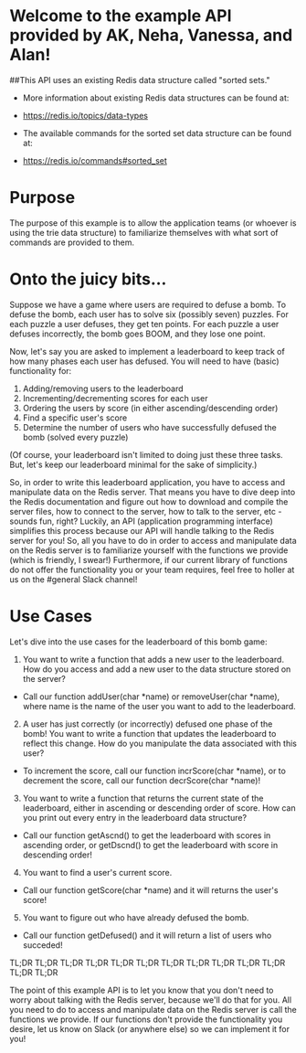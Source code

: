 # Welcome to the example API provided by AK, Neha, Vanessa, and Alan!

##This API uses an existing Redis data structure called "sorted sets."
  * More information about existing Redis data structures can be found at:
   - https://redis.io/topics/data-types
  * The available commands for the sorted set data structure can be found at:
   - https://redis.io/commands#sorted_set

# Purpose
The purpose of this example is to allow the application teams (or whoever is using
the trie data structure) to familiarize themselves with what sort of commands are
provided to them.

# Onto the juicy bits...

Suppose we have a game where users are required to defuse a bomb. To defuse the bomb,
each user has to solve six (possibly seven) puzzles. For each puzzle a user defuses,
they get ten points. For each puzzle a user defuses incorrectly, the bomb goes BOOM,
and they lose one point. 

Now, let's say you are asked to implement a leaderboard to keep track of how many 
phases each user has defused. You will need to have (basic) functionality for:

  1) Adding/removing users to the leaderboard
  2) Incrementing/decrementing scores for each user
  3) Ordering the users by score (in either ascending/descending order)
  4) Find a specific user's score
  5) Determine the number of users who have successfully defused the bomb (solved
     every puzzle)

  (Of course, your leaderboard isn't limited to doing just these three tasks. But,
   let's keep our leaderboard minimal for the sake of simplicity.)

So, in order to write this leaderboard application, you have to access and manipulate
data on the Redis server. That means you have to dive deep into the Redis
documentation and figure out how to download and compile the server files, how to
connect to the server, how to talk to the server, etc - sounds fun, right? Luckily,
an API (application programming interface) simplifies this process because our API
will handle talking to the Redis server for you! So, all you have to do in order
to access and manipulate data on the Redis server is to familiarize yourself 
with the functions we provide (which is friendly, I swear!) Furthermore, if our
current library of functions do not offer the functionality you or your team
requires, feel free to holler at us on the #general Slack channel!

# Use Cases
Let's dive into the use cases for the leaderboard of this bomb game:

1) You want to write a function that adds a new user to the leaderboard. How
   do you access and add a new user to the data structure stored on the server?

  - Call our function addUser(char \*name) or removeUser(char \*name), where name is 
    the name of the user you want to add to the leaderboard.

2) A user has just correctly (or incorrectly) defused one phase of the bomb! You
   want to write a function that updates the leaderboard to reflect this change.
   How do you manipulate the data associated with this user?

  - To increment the score, call our function incrScore(char \*name), or to decrement
    the score, call our function decrScore(char *name)!

3) You want to write a function that returns the current state of the leaderboard,
   either in ascending or descending order of score. How can you print out every
   entry in the leaderboard data structure?

  - Call our function getAscnd() to get the leaderboard with scores in
    ascending order, or getDscnd() to get the leaderboard with score in
    descending order!

4) You want to find a user's current score.

  - Call our function getScore(char \*name) and it will returns the user's score!

5) You want to figure out who have already defused the bomb.

  - Call our function getDefused() and it will return a list of users who succeded! 

TL;DR TL;DR TL;DR TL;DR TL;DR TL;DR TL;DR TL;DR TL;DR TL;DR TL;DR TL;DR TL;DR

The point of this example API is to let you know that you don't need to worry about
talking with the Redis server, because we'll do that for you. All you need to do
to access and manipulate data on the Redis server is call the functions we provide.
If our functions don't provide the functionality you desire, let us know on Slack
(or anywhere else) so we can implement it for you!
